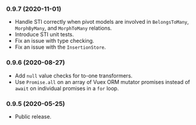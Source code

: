 ### 0.9.7 (2020-11-01)

- Handle STI correctly when pivot models are involved in `BelongsToMany`, `MorphByMany`, and `MorphToMany` relations.
- Introduce STI unit tests.
- Fix an issue with type checking.
- Fix an issue with the `InsertionStore`.

### 0.9.6 (2020-08-27)

- Add `null` value checks for to-one transformers.
- Use `Promise.all` on an array of Vuex ORM mutator promises instead of `await` on individual promises in a `for` loop.

### 0.9.5 (2020-05-25)

- Public release.
